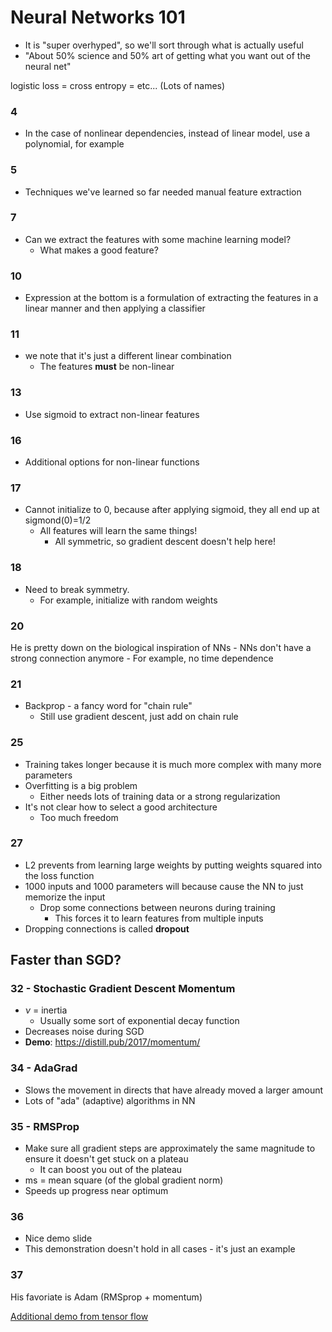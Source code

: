 # Neural Networks 101

- It is "super overhyped", so we'll sort through what is actually useful
- "About 50% science and 50% art of getting what you want out of the neural net"

logistic loss = cross entropy = etc... (Lots of names)

### 4

- In the case of nonlinear dependencies, instead of linear model, use a polynomial, for example

### 5

- Techniques we've learned so far needed manual feature extraction

### 7

- Can we extract the features with some machine learning model?
    - What makes a good feature?

### 10

- Expression at the bottom is a formulation of extracting the features in a linear manner and then applying a classifier

### 11
- we note that it's just a different linear combination
    - The features **must** be non-linear

### 13

- Use sigmoid to extract non-linear features

### 16

- Additional options for non-linear functions

### 17

- Cannot initialize to 0, because after applying sigmoid, they all end up at sigmond(0)=1/2
    - All features will learn the same things!
        - All symmetric, so gradient descent doesn't help here!

### 18

- Need to break symmetry.
    - For example, initialize with random weights

### 20

He is pretty down on the biological inspiration of NNs
    -  NNs don't have a strong connection anymore
            - For example, no time dependence

### 21

- Backprop - a fancy word for "chain rule"
    - Still use gradient descent, just add on chain rule

### 25

- Training takes longer because it is much more complex with many more parameters
- Overfitting is a big problem
    - Either needs lots of training data or a strong regularization
- It's not clear how to select a good architecture
    - Too much freedom

### 27

- L2 prevents from learning large weights by putting weights squared into the loss function
- 1000 inputs and 1000 parameters will because cause the NN to just memorize the input
    - Drop some connections between neurons during training
        - This forces it to learn features from multiple inputs
- Dropping connections is called **dropout**

## Faster than SGD?

### 32 - Stochastic Gradient Descent Momentum

- $\nu$ = inertia
    - Usually some sort of exponential decay function
- Decreases noise during SGD
- **Demo**: https://distill.pub/2017/momentum/

### 34 - AdaGrad

- Slows the movement in directs that have already moved a larger amount
- Lots of "ada" (adaptive) algorithms in NN

### 35 - RMSProp

- Make sure all gradient steps are approximately the same magnitude to ensure it doesn't get stuck on a plateau
    - It can boost you out of the plateau
- ms = mean square (of the global gradient norm)
- Speeds up progress near optimum

### 36

- Nice demo slide
- This demonstration doesn't hold in all cases - it's just an example

### 37

His favoriate is Adam (RMSprop + momentum)

[Additional demo from tensor flow](http://playground.tensorflow.org/)

